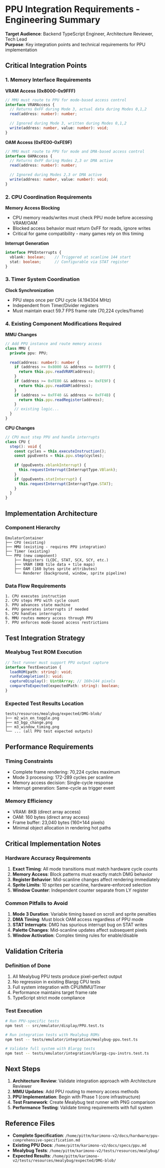 # PPU Integration Requirements - Engineering Summary

**Target Audience**: Backend TypeScript Engineer, Architecture Reviewer, Tech Lead  
**Purpose**: Key integration points and technical requirements for PPU implementation

## Critical Integration Points

### 1. Memory Interface Requirements

**VRAM Access (0x8000-0x9FFF)**
```typescript
// MMU must route to PPU for mode-based access control
interface VRAMAccess {
  // Returns 0xFF during Mode 3, actual data during Modes 0,1,2
  read(address: number): number;
  
  // Ignored during Mode 3, written during Modes 0,1,2
  write(address: number, value: number): void;
}
```

**OAM Access (0xFE00-0xFE9F)**
```typescript
// MMU must route to PPU for mode and DMA-based access control
interface OAMAccess {
  // Returns 0xFF during Modes 2,3 or DMA active
  read(address: number): number;
  
  // Ignored during Modes 2,3 or DMA active
  write(address: number, value: number): void;
}
```

### 2. CPU Coordination Requirements

**Memory Access Blocking**
- CPU memory reads/writes must check PPU mode before accessing VRAM/OAM
- Blocked access behavior must return 0xFF for reads, ignore writes
- Critical for game compatibility - many games rely on this timing

**Interrupt Generation**
```typescript
interface PPUInterrupts {
  vblank: boolean;    // Triggered at scanline 144 start
  stat: boolean;      // Configurable via STAT register
}
```

### 3. Timer System Coordination

**Clock Synchronization**
- PPU steps once per CPU cycle (4.194304 MHz)
- Independent from Timer/Divider registers
- Must maintain exact 59.7 FPS frame rate (70,224 cycles/frame)

### 4. Existing Component Modifications Required

**MMU Changes**
```typescript
// Add PPU instance and route memory access
class MMU {
  private ppu: PPU;
  
  read(address: number): number {
    if (address >= 0x8000 && address <= 0x9FFF) {
      return this.ppu.readVRAM(address);
    }
    if (address >= 0xFE00 && address <= 0xFE9F) {
      return this.ppu.readOAM(address);
    }
    if (address >= 0xFF40 && address <= 0xFF4B) {
      return this.ppu.readRegister(address);
    }
    // existing logic...
  }
}
```

**CPU Changes**
```typescript
// CPU must step PPU and handle interrupts
class CPU {
  step(): void {
    const cycles = this.executeInstruction();
    const ppuEvents = this.ppu.step(cycles);
    
    if (ppuEvents.vblankInterrupt) {
      this.requestInterrupt(InterruptType.VBlank);
    }
    if (ppuEvents.statInterrupt) {
      this.requestInterrupt(InterruptType.STAT);
    }
  }
}
```

## Implementation Architecture

### Component Hierarchy
```
EmulatorContainer
├── CPU (existing)
├── MMU (existing - requires PPU integration)
├── Timer (existing)
└── PPU (new component)
    ├── Registers (LCDC, STAT, SCX, SCY, etc.)
    ├── VRAM (8KB tile data + tile maps)
    ├── OAM (160 bytes sprite attributes)
    └── Renderer (background, window, sprite pipeline)
```

### Data Flow Requirements
```
1. CPU executes instruction
2. CPU steps PPU with cycle count
3. PPU advances state machine
4. PPU generates interrupts if needed
5. CPU handles interrupts
6. MMU routes memory access through PPU
7. PPU enforces mode-based access restrictions
```

## Test Integration Strategy

### Mealybug Test ROM Execution
```typescript
// Test runner must support PPU output capture
interface TestExecution {
  loadROM(path: string): void;
  runToCompletion(): void;
  captureDisplay(): Uint8Array; // 160×144 pixels
  compareToExpected(expectedPath: string): boolean;
}
```

### Expected Test Results Location
```
tests/resources/mealybug/expected/DMG-blob/
├── m2_win_en_toggle.png
├── m3_bgp_change.png
├── m3_window_timing.png
└── ... (all PPU test expected outputs)
```

## Performance Requirements

### Timing Constraints
- Complete frame rendering: 70,224 cycles maximum
- Mode 3 processing: 172-289 cycles per scanline
- Memory access decision: Single-cycle response
- Interrupt generation: Same-cycle as trigger event

### Memory Efficiency
- VRAM: 8KB (direct array access)
- OAM: 160 bytes (direct array access)  
- Frame buffer: 23,040 bytes (160×144 pixels)
- Minimal object allocation in rendering hot paths

## Critical Implementation Notes

### Hardware Accuracy Requirements
1. **Exact Timing**: All mode transitions must match hardware cycle counts
2. **Memory Access**: Block patterns must exactly match DMG behavior
3. **Register Behavior**: Mid-scanline changes affect rendering immediately
4. **Sprite Limits**: 10 sprites per scanline, hardware-enforced selection
5. **Window Counter**: Independent counter separate from LY register

### Common Pitfalls to Avoid
1. **Mode 3 Duration**: Variable timing based on scroll and sprite penalties
2. **DMA Timing**: Must block OAM access regardless of PPU mode
3. **STAT Interrupts**: DMG has spurious interrupt bug on STAT writes
4. **Palette Changes**: Mid-scanline updates affect subsequent pixels
5. **Window Activation**: Complex timing rules for enable/disable

## Validation Criteria

### Definition of Done
1. All Mealybug PPU tests produce pixel-perfect output
2. No regression in existing Blargg CPU tests
3. Full system integration with CPU/MMU/Timer
4. Performance maintains target frame rate
5. TypeScript strict mode compliance

### Test Execution
```bash
# Run PPU-specific tests
npm test -- src/emulator/display/PPU.test.ts

# Run integration tests with Mealybug ROMs
npm test -- tests/emulator/integration/mealybug-ppu.test.ts

# Validate full system with Blargg tests
npm test -- tests/emulator/integration/blargg-cpu-instrs.test.ts
```

## Next Steps

1. **Architecture Review**: Validate integration approach with Architecture Reviewer
2. **MMU Updates**: Add PPU routing to memory access methods
3. **PPU Implementation**: Begin with Phase 1 (core infrastructure)  
4. **Test Framework**: Create Mealybug test runner with PNG comparison
5. **Performance Testing**: Validate timing requirements with full system

## Reference Files

- **Complete Specification**: `/home/pittm/karimono-v2/docs/hardware/ppu-comprehensive-specification.md`
- **Existing PPU Docs**: `/home/pittm/karimono-v2/docs/specs/ppu.md`
- **Mealybug Tests**: `/home/pittm/karimono-v2/tests/resources/mealybug/`
- **Expected Results**: `/home/pittm/karimono-v2/tests/resources/mealybug/expected/DMG-blob/`